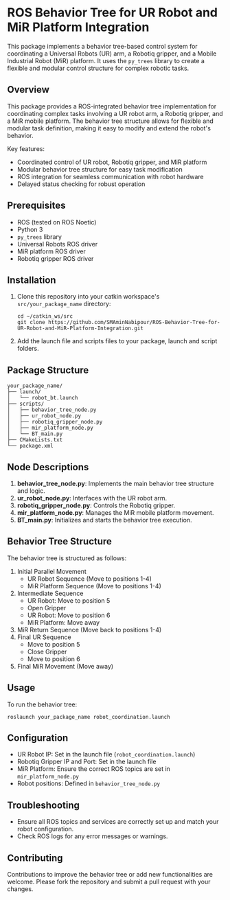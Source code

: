 # ROS Behavior Tree for UR Robot and MiR Platform Integration

This package implements a behavior tree-based control system for coordinating a Universal Robots (UR) arm, a Robotiq gripper, and a Mobile Industrial Robot (MiR) platform. It uses the `py_trees` library to create a flexible and modular control structure for complex robotic tasks.


## Overview

This package provides a ROS-integrated behavior tree implementation for coordinating complex tasks involving a UR robot arm, a Robotiq gripper, and a MiR mobile platform. The behavior tree structure allows for flexible and modular task definition, making it easy to modify and extend the robot's behavior.

Key features:
- Coordinated control of UR robot, Robotiq gripper, and MiR platform
- Modular behavior tree structure for easy task modification
- ROS integration for seamless communication with robot hardware
- Delayed status checking for robust operation

## Prerequisites

- ROS (tested on ROS Noetic)
- Python 3
- `py_trees` library
- Universal Robots ROS driver
- MiR platform ROS driver
- Robotiq gripper ROS driver

## Installation

1. Clone this repository into your catkin workspace's `src/your_package_name` directory:
   ```
   cd ~/catkin_ws/src
   git clone https://github.com/SMAminNabipour/ROS-Behavior-Tree-for-UR-Robot-and-MiR-Platform-Integration.git
   ```

2. Add the launch file and scripts files to your package, launch and script folders.


## Package Structure

```
your_package_name/
├── launch/
│   └── robot_bt.launch
├── scripts/
│   ├── behavior_tree_node.py
│   ├── ur_robot_node.py
│   ├── robotiq_gripper_node.py
│   ├── mir_platform_node.py
│   └── BT_main.py
├── CMakeLists.txt
└── package.xml
```

## Node Descriptions

1. **behavior_tree_node.py**: Implements the main behavior tree structure and logic.
2. **ur_robot_node.py**: Interfaces with the UR robot arm.
3. **robotiq_gripper_node.py**: Controls the Robotiq gripper.
4. **mir_platform_node.py**: Manages the MiR mobile platform movement.
5. **BT_main.py**: Initializes and starts the behavior tree execution.

## Behavior Tree Structure

The behavior tree is structured as follows:

1. Initial Parallel Movement
   - UR Robot Sequence (Move to positions 1-4)
   - MiR Platform Sequence (Move to positions 1-4)
2. Intermediate Sequence
   - UR Robot: Move to position 5
   - Open Gripper
   - UR Robot: Move to position 6
   - MiR Platform: Move away
3. MiR Return Sequence (Move back to positions 1-4)
4. Final UR Sequence
   - Move to position 5
   - Close Gripper
   - Move to position 6
5. Final MiR Movement (Move away)

## Usage

To run the behavior tree:

```
roslaunch your_package_name robot_coordination.launch
```

## Configuration

- UR Robot IP: Set in the launch file (`robot_coordination.launch`)
- Robotiq Gripper IP and Port: Set in the launch file
- MiR Platform: Ensure the correct ROS topics are set in `mir_platform_node.py`
- Robot positions: Defined in `behavior_tree_node.py`

## Troubleshooting

- Ensure all ROS topics and services are correctly set up and match your robot configuration.
- Check ROS logs for any error messages or warnings.

## Contributing

Contributions to improve the behavior tree or add new functionalities are welcome. Please fork the repository and submit a pull request with your changes.
